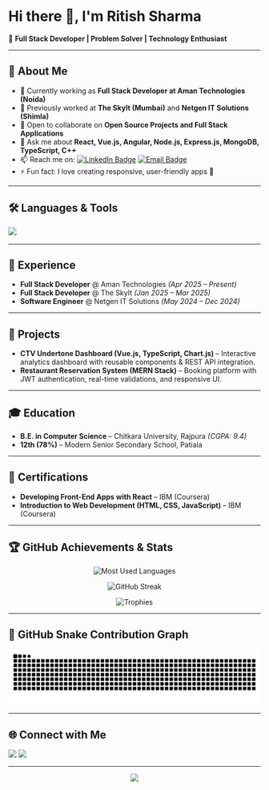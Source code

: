 # Hi there 👋, I'm Ritish Sharma

🌟 **Full Stack Developer | Problem Solver | Technology Enthusiast**

---

## 🚀 About Me

* 🔭 Currently working as **Full Stack Developer at Aman Technologies (Noida)**
* 🌱 Previously worked at **The SkyIt (Mumbai)** and **Netgen IT Solutions (Shimla)**
* 👯 Open to collaborate on **Open Source Projects and Full Stack Applications**
* 💬 Ask me about **React, Vue.js, Angular, Node.js, Express.js, MongoDB, TypeScript, C++**
* 📫 Reach me on:
  [![LinkedIn Badge](https://img.shields.io/badge/-RitishSharma-blue?style=flat-square\&logo=Linkedin\&logoColor=white)](https://linkedin.com/in/ritish-sharma-qstn)
  [![Email Badge](https://img.shields.io/badge/Email-ritishfj%40gmail.com-red?style=flat-square\&logo=gmail\&logoColor=white)](mailto:ritishfj@gmail.com)
* ⚡ Fun fact: I love creating responsive, user-friendly apps 🚀

---

## 🛠️ Languages & Tools

<p align="left">
  <img src="https://skillicons.dev/icons?i=html,css,js,ts,react,vue,angular,nodejs,express,mongodb,cpp,git,github,vscode,bootstrap,tailwind" />
</p>

---

## 💼 Experience

* **Full Stack Developer** @ Aman Technologies *(Apr 2025 – Present)*
* **Full Stack Developer** @ The SkyIt *(Jan 2025 – Mar 2025)*
* **Software Engineer** @ Netgen IT Solutions *(May 2024 – Dec 2024)*

---

## 📂 Projects

* **CTV Undertone Dashboard (Vue.js, TypeScript, Chart.js)** – Interactive analytics dashboard with reusable components & REST API integration.
* **Restaurant Reservation System (MERN Stack)** – Booking platform with JWT authentication, real-time validations, and responsive UI.

---

## 🎓 Education

* **B.E. in Computer Science** – Chitkara University, Rajpura *(CGPA: 9.4)*
* **12th (78%)** – Modern Senior Secondary School, Patiala

---

## 📜 Certifications

* **Developing Front-End Apps with React** – IBM (Coursera)
* **Introduction to Web Development (HTML, CSS, JavaScript)** – IBM (Coursera)

---

## 🏆 GitHub Achievements & Stats

<div align="center">

![Most Used Languages](https://github-readme-stats.vercel.app/api/top-langs/?username=ritishsharma69\&layout=compact\&theme=dracula)

![GitHub Streak](https://streak-stats.demolab.com?user=ritishsharma69\&theme=dracula\&hide_border=false)

![Trophies](https://github-profile-trophy.vercel.app/?username=ritishsharma69\&theme=dracula)

</div>

---

## 🐍 GitHub Snake Contribution Graph

<div align="center">
  <img src="https://raw.githubusercontent.com/ritishsharma69/ritishsharma69/output/snake.svg" alt="Snake animation" />
</div>

---

## 🌐 Connect with Me

<p>
  <a href="https://linkedin.com/in/ritish-sharma-qstn"><img src="https://img.shields.io/badge/LinkedIn-RitishSharma-blue?style=flat-square&logo=linkedin"></a>
  <a href="mailto:ritishfj@gmail.com"><img src="https://img.shields.io/badge/Email-ritishfj-red?style=flat-square&logo=gmail&logoColor=white"></a>
</p>

---

<div align="center">
  <img src="https://visitor-badge.laobi.icu/badge?page_id=ritishsharma69.ritishsharma69"  />
</div>
